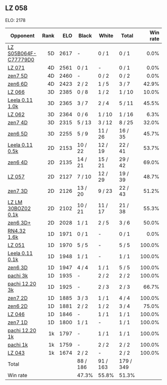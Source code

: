 ## LZ 058 ##

ELO: 2178

Opponent | Rank | ELO | Black | White | Total | Win rate
---------|-----:|----:|-------|-------|-------|-------:
[LZ S05B064F-C77779D0](LZ%20S05B064F-C77779D0.md) | 5D | 2617 | - | 0 / 1 | 0 / 1 | 0.0%
[LZ 071](LZ%20071.md) | 4D | 2561 | 0 / 1 | - | 0 / 1 | 0.0%
[zen7 5D](zen7%205D.md) | 4D | 2460 | - | 0 / 2 | 0 / 2 | 0.0%
[zen6 6D](zen6%206D.md) | 4D | 2423 | 2 / 2 | 1 / 5 | 3 / 7 | 42.9%
[LZ 066](LZ%20066.md) | 3D | 2385 | 0 / 8 | 1 / 2 | 1 / 10 | 10.0%
[Leela 0.11 1.0k](Leela%200.11%201.0k.md) | 3D | 2365 | 3 / 7 | 2 / 4 | 5 / 11 | 45.5%
[LZ 062](LZ%20062.md) | 3D | 2364 | 0 / 6 | 1 / 10 | 1 / 16 | 6.3%
[zen7 4D](zen7%204D.md) | 3D | 2315 | 5 / 13 | 3 / 12 | 8 / 25 | 32.0%
[zen6 5D](zen6%205D.md) | 3D | 2255 | 5 / 9 | 11 / 26 | 16 / 35 | 45.7%
[Leela 0.11 0.5k](Leela%200.11%200.5k.md) | 2D | 2153 | 10 / 22 | 12 / 19 | 22 / 41 | 53.7%
[zen6 4D](zen6%204D.md) | 2D | 2135 | 14 / 21 | 15 / 21 | 29 / 42 | 69.0%
[LZ 057](LZ%20057.md) | 2D | 2127 | 7 / 10 | 12 / 29 | 19 / 39 | 48.7%
[zen7 3D](zen7%203D.md) | 2D | 2126 | 13 / 20 | 9 / 23 | 22 / 43 | 51.2%
[LZ LM 30BOZ02 0.1k](LZ%20LM%2030BOZ02%200.1k.md) | 2D | 2102 | 10 / 21 | 11 / 17 | 21 / 38 | 55.3%
[zen6 3D+](zen6%203D+.md) | 2D | 2028 | 1 / 1 | 2 / 5 | 3 / 6 | 50.0%
[RN4.32 1.6k](RN4.32%201.6k.md) | 1D | 1971 | 0 / 1 | - | 0 / 1 | 0.0%
[LZ 051](LZ%20051.md) | 1D | 1970 | 5 / 5 | - | 5 / 5 | 100.0%
[Leela 0.11 0.1k](Leela%200.11%200.1k.md) | 1D | 1948 | 1 / 1 | - | 1 / 1 | 100.0%
[zen6 3D](zen6%203D.md) | 1D | 1947 | 4 / 4 | 1 / 1 | 5 / 5 | 100.0%
[pachi 3k](pachi%203k.md) | 1D | 1935 | - | 2 / 2 | 2 / 2 | 100.0%
[pachi 12.20 3k](pachi%2012.20%203k.md) | 1D | 1925 | - | 2 / 3 | 2 / 3 | 66.7%
[zen7 2D](zen7%202D.md) | 1D | 1885 | 3 / 3 | 1 / 1 | 4 / 4 | 100.0%
[zen6 2D](zen6%202D.md) | 1D | 1881 | 2 / 2 | 1 / 2 | 3 / 4 | 75.0%
[LZ 046](LZ%20046.md) | 1D | 1846 | - | 1 / 1 | 1 / 1 | 100.0%
[zen7 1D](zen7%201D.md) | 1D | 1800 | 1 / 1 | - | 1 / 1 | 100.0%
[pachi 12.20 1k](pachi%2012.20%201k.md) | 1k | 1797 | - | 1 / 1 | 1 / 1 | 100.0%
[pachi 1k](pachi%201k.md) | 1k | 1759 | - | 2 / 2 | 2 / 2 | 100.0%
[LZ 043](LZ%20043.md) | 1k | 1674 | 2 / 2 | - | 2 / 2 | 100.0%
Total | | | 88 / 186 | 91 / 163 | 179 / 349 | 
Win rate| | | 47.3% | 55.8% | 51.3% | 
